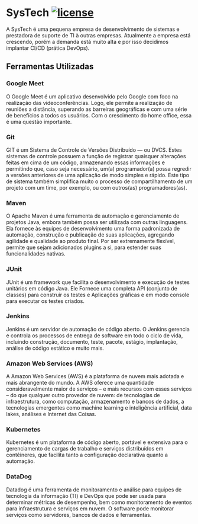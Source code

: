 # SysTech [![license](https://img.shields.io/badge/license-Apache%202.0-blue.svg)](http://www.apache.org/licenses/LICENSE-2.0)

A SysTech é uma pequena empresa de desenvolvimento de sistemas e prestadora de suporte de TI à outras empresas.
Atualmente a empresa está crescendo, porém a demanda está muito alta e por isso decidimos implantar CI/CD (prática DevOps).

## Ferramentas Utilizadas
### Google Meet
O Google Meet é um aplicativo desenvolvido pelo Google com foco na realização das videoconferências. Logo, ele permite a realização de reuniões a distância, superando as barreiras geográficas e com uma série de benefícios a todos os usuários. Com o crescimento do home office, essa é uma questão importante.
### Git
GIT é um Sistema de Controle de Versões Distribuído — ou DVCS. Estes sistemas de controle possuem a função de registrar quaisquer alterações feitas em cima de um código, armazenando essas informações e permitindo que, caso seja necessário, um(a) programador(a) possa regredir a versões anteriores de uma aplicação de modo simples e rápido. Este tipo de sistema também simplifica muito o processo de compartilhamento de um projeto com um time, por exemplo, ou com outros(as) programadores(as).
### Maven
O Apache Maven é uma ferramenta de automação e gerenciamento de projetos Java, embora também possa ser utilizada com outras linguagens. Ela fornece às equipes de desenvolvimento uma forma padronizada de automação, construção e publicação de suas aplicações, agregando agilidade e qualidade ao produto final. Por ser extremamente flexível, permite que sejam adicionados plugins a si, para estender suas funcionalidades nativas.
### JUnit
JUnit é um framework que facilita o desenvolvimento e execução de testes unitários em código Java. Ele Fornece uma completa API (conjunto de classes) para construir os testes e Aplicações gráficas e em modo console para executar os testes criados.
### Jenkins
Jenkins é um servidor de automação de código aberto. O Jenkins gerencia e controla os processos de entrega de software em todo o ciclo de vida, incluindo construção, documento, teste, pacote, estágio, implantação, análise de código estático e muito mais.
### Amazon Web Services (AWS)
A Amazon Web Services (AWS) é a plataforma de nuvem mais adotada e mais abrangente do mundo. A AWS oferece uma quantidade consideravelmente maior de serviços – e mais recursos com esses serviços – do que qualquer outro provedor de nuvem: de tecnologias de infraestrutura, como computação, armazenamento e bancos de dados, a tecnologias emergentes como machine learning e inteligência artificial, data lakes, análises e Internet das Coisas.
### Kubernetes
Kubernetes é um plataforma de código aberto, portável e extensiva para o gerenciamento de cargas de trabalho e serviços distribuídos em contêineres, que facilita tanto a configuração declarativa quanto a automação.
### DataDog
Datadog é uma ferramenta de monitoramento e análise para equipes de tecnologia da informação (TI) e DevOps que pode ser usada para determinar métricas de desempenho, bem como monitoramento de eventos para infraestrutura e serviços em nuvem. O software pode monitorar serviços como servidores, bancos de dados e ferramentas.
